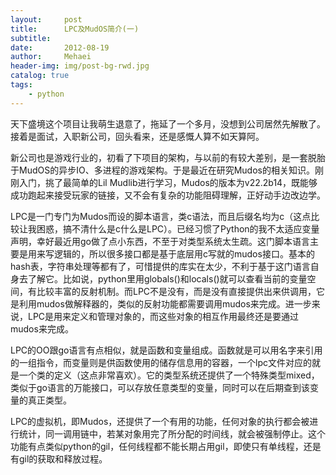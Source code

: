 ```yaml
---
layout:     post
title:      LPC及MudOS简介(一)
subtitle:   
date:       2012-08-19
author:     Mehaei
header-img: img/post-bg-rwd.jpg
catalog: true
tags:
    - python
---
```

天下盛境这个项目让我萌生退意了，拖延了一个多月，没想到公司居然先解散了。接着是面试，入职新公司，回头看来，还是感慨人算不如天算阿。

新公司也是游戏行业的，初看了下项目的架构，与以前的有较大差别，是一套脱胎于MudOS的异步IO、多进程的游戏架构。于是最近在研究Mudos的相关知识。刚刚入门，挑了最简单的Lil Mudlib进行学习，Mudos的版本为v22.2b14，既能够成功跑起来接受玩家的链接，又不会有复杂的功能阻碍理解，正好动手边改边学。

LPC是一门专门为Mudos而设的脚本语言，类c语法，而且后缀名均为c（这点比较让我困惑，搞不清什么是c什么是LPC）。已经习惯了Python的我不太适应变量声明，幸好最近用go做了点小东西，不至于对类型系统太生疏。这门脚本语言主要是用来写逻辑的，所以很多接口都是基于底层用c写就的mudos接口。基本的hash表，字符串处理等都有了，可惜提供的库实在太少，不利于基于这门语言自身去了解它。比如说，python里用globals()和locals()就可以查看当前的变量空间，有比较丰富的反射机制。而LPC不是没有，而是没有直接提供出来供调用，它是利用mudos做解释器的，类似的反射功能都需要调用mudos来完成。进一步来说，LPC是用来定义和管理对象的，而这些对象的相互作用最终还是要通过mudos来完成。

LPC的OO跟go语言有点相似，就是函数和变量组成。函数就是可以用名字来引用的一组指令，而变量则是供函数使用的储存信息用的容器，一个lpc文件对应的就是一个类的定义（这点非常喜欢）。它的类型系统还提供了一个特殊类型mixed，类似于go语言的万能接口，可以存放任意类型的变量，同时可以在后期查到该变量的真正类型。

LPC的虚拟机，即Mudos，还提供了一个有用的功能，任何对象的执行都会被进行统计，同一调用链中，若某对象用完了所分配的时间线，就会被强制停止。这个功能有点类似python的gil，任何线程都不能长期占用gil，即使只有单线程，还是有gil的获取和释放过程。
